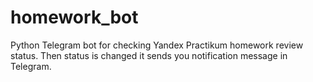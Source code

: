 # homework_bot
Python Telegram bot for checking Yandex Practikum homework review status.
Then status is changed it sends you notification message in Telegram.